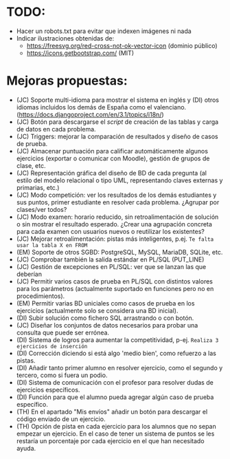 # TODO:
 * Hacer un robots.txt para evitar que indexen imágenes ni nada
 * Indicar ilustraciones obtenidas de:
   * https://freesvg.org/red-cross-not-ok-vector-icon (dominio público)
   * https://icons.getbootstrap.com/ (MIT)
 
# Mejoras propuestas:
 * (JC) Soporte multi-idioma para mostrar el sistema en inglés y (DI) otros idiomas
 incluidos los demás de España como el valenciano. (https://docs.djangoproject.com/en/3.1/topics/i18n/)
 * (JC) Botón para descargarse el *script* de creación de las tablas y carga de datos en cada problema.
 * (JC) Triggers: mejorar la comparación de resultados y diseño de casos de prueba.
 * (JC) Almacenar puntuación para calificar automáticamente algunos ejercicios (exportar o comunicar con Moodle), 
 gestión de grupos de clase, etc.
 * (JC) Representación gráfica del diseño de BD de cada pregunta (al estilo del modelo relacional o tipo UML, 
 representando claves externas y primarias, etc.)
 * (JC) Modo competición: ver los resultados de los demás estudiantes y sus puntos, primer estudiante en resolver cada 
 problema. ¿Agrupar por clases/ver todos?
*  (JC) Modo examen: horario reducido, sin retroalimentación de solución o sin mostrar el resultado esperado. ¿Crear 
una agrupación concreta para cada examen con usuarios nuevos o reutilizar los existentes?
* (JC) Mejorar retroalimentación: pistas más inteligentes, p.ej. ```Te falta usar la tabla X en FROM```
* (EM) Soporte de otros SGBD: PostgreSQL, MySQL, MariaDB, SQLite, etc.
* (JC) Comprobar también la salida estándar en PL/SQL (PUT_LINE)
* (JC) Gestión de excepciones en PL/SQL: ver que se lanzan las que deberían
* (JC) Permitir varios casos de prueba en PL/SQL con distintos valores para los parámetros (actualmente suportado 
en funciones pero no en procedimientos).
* (EM) Permitir varias BD uniciales como casos de prueba en los ejercicios (actualmente solo se considera una 
BD inicial).
* (DI) Subir solución como fichero SQL arrastrando o con botón.
* (JC) Diseñar los conjuntos de datos necesarios para probar una consulta que puede ser errónea.
* (DI) Sistema de logros para aumentar la competitividad, p-ej. ```Realiza 3 ejercicios de inserción```
* (DI) Corrección diciendo si está algo 'medio bien', como refuerzo a las pistas.
* (DI) Añadir tanto primer alumno en resolver ejercicio, como el segundo y tercero, como si fuera un podio.
* (DI) Sistema de comunicación con el profesor para resolver dudas de ejercicios específicos.
* (DI) Función para que el alumno pueda agregar algún caso de prueba específico.
* (TH) En el apartado "Mis envíos" añadir un botón para descargar el código enviado de un ejercicio.
* (TH) Opción de pista en cada ejercicio para los alumnos que no sepan empezar un ejercicio. En el caso de tener
un sistema de puntos se les restaría un porcentaje por cada ejercicio en el que han necesitado ayuda.

